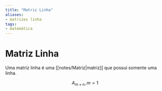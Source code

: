```yaml
---
title: "Matriz Linha"
aliases:
- matrizes linha
tags:
- matemática
---
```

# Matriz Linha

Uma matriz linha é uma [[notes/Matriz|matriz]] que possui somente uma linha.

$$A_{m \times n}, m = 1$$